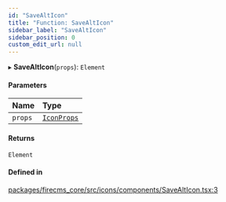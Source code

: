 ```yaml
---
id: "SaveAltIcon"
title: "Function: SaveAltIcon"
sidebar_label: "SaveAltIcon"
sidebar_position: 0
custom_edit_url: null
---
```


▸ **SaveAltIcon**(`props`): `Element`

#### Parameters

| Name | Type |
| :------ | :------ |
| `props` | [`IconProps`](../types/IconProps.md) |

#### Returns

`Element`

#### Defined in

[packages/firecms_core/src/icons/components/SaveAltIcon.tsx:3](https://github.com/FireCMSco/firecms/blob/d45f3739/packages/firecms_core/src/icons/components/SaveAltIcon.tsx#L3)
